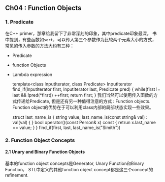 ## Ch04 : Function Objects

### 1. Predicate
在C++ primer，<algorithm>那章给我留下了非常深刻的印象，其中predicate印象最深。
书中提到，有些函数如`sort`，可以传入第三个参数作为比较两个元素大小的方式，常见的传入参数的方法大约有三种：
- Predicate
- function Objects
- Lambda expression


    template<class InputIterator, class Predicate>
    InputIterator find_if(InputIterator first, InputIterator last, Predicate pred)
    {
      while(first != last && !pred(*first))
        ++first;
      return first;
    }
我们当然可以使用传入函数的方式传递给Predicate, 但是还有另一种值得注意的方式 : Function objects.
Function object的优势在于可以利用class内部的局部状态实现一些效果。

    struct last_name_is
    {
      string value;
      last_name_is(const string& val) : val(val) { }
      bool operator()(const Person& x) const {
        retrun x.last_name == value;
      }
    }
    find_if(first, last, last_name_is("Simith"))

### 2. Function Object Concepts

#### 2.1 Unary and Binary Function Objects
基本的function object concepts是Generator, Unary Function和Binary Function， STL中定义的其他function object concept都是这三个concept的refinement.
